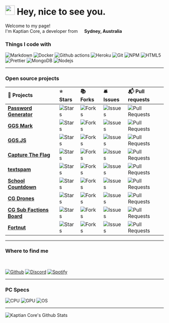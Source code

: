 <h1><img src="https://emojis.slackmojis.com/emojis/images/1531849430/4246/blob-sunglasses.gif?1531849430" width="30"/> Hey, nice to see you.</h1>


<p>Welcome to my page! </br> I'm Kaptian Core, a developer from <img src="https://www.flaticon.com/svg/static/icons/svg/197/197507.svg" width="13"/> <b>Sydney, Australia</b></p>
<h3>Things I code with</h3>
<p>
  <img alt="Markdown" src="https://img.shields.io/badge/markdown-%23000000.svg?style=flat-square&logo=markdown&logoColor=white" />
  <img alt="Docker" src="https://img.shields.io/badge/-Docker-46a2f1?style=flat-square&logo=docker&logoColor=white" />
  <img alt="Github actions" src="https://img.shields.io/badge/-Github_Actions-2088FF?style=flat-square&logo=github-actions&logoColor=white" />
  <img alt="Heroku" src="https://img.shields.io/badge/-Heroku-430098?style=flat-square&logo=heroku&logoColor=white" />
  <img alt="Git" src="https://img.shields.io/badge/-Git-F05032?style=flat-square&logo=git&logoColor=white" />
  <img alt="NPM" src="https://img.shields.io/badge/-NPM-CB3837?style=flat-square&logo=npm&logoColor=white" />
  <img alt="HTML5" src="https://img.shields.io/badge/-HTML5-E34F26?style=flat-square&logo=html5&logoColor=white" />
  <img alt="Prettier" src="https://img.shields.io/badge/-Prettier-F7B93E?style=flat-square&logo=prettier&logoColor=white" />
  <img alt="MongoDB" src="https://img.shields.io/badge/-MongoDB-13aa52?style=flat-square&logo=mongodb&logoColor=white" />
  <img alt="Nodejs" src="https://img.shields.io/badge/-Nodejs-43853d?style=flat-square&logo=Node.js&logoColor=white" />
</p>

---

<h3><b>Open source projects</b></h3>
<table>
  <theadalign="center>
    <tr border: none;>
      <td><b>🎁 Projects</b></td>
      <td><b>⭐ Stars</b></td>
      <td><b>📚 Forks</b></td>
      <td><b>🛎 Issues</b></td>
      <td><b>📬 Pull requests</b></td>
    </tr>
  </thead>
  <tbody>
    <tr>
	    <td><a href="https://github.com/KaptianCore/passwordgenerator"><b>Password Generator</b></a></td>
      <td><img alt="Stars" src="https://img.shields.io/github/stars/KaptianCore/passwordgenerator?style=flat-square&labelColor=343b41"/></td>
      <td><img alt="Forks" src="https://img.shields.io/github/forks/KaptianCore/passwordgenerator?style=flat-square&labelColor=343b41"/></td>
      <td><img alt="Issues" src="https://img.shields.io/github/issues/KaptianCore/passwordgenerator?style=flat-square&labelColor=343b41"/></td>
      <td><img alt="Pull Requests" src="https://img.shields.io/github/issues-pr/KaptianCore/passwordgenerator?style=flat-square&labelColor=343b41"/></td>
    </tr>
	  <tr>
		  <td><a href="https://github.com/johnnyhuy/ggsmark"><b>GGS Mark</b></a></td>
      <td><img alt="Stars" src="https://img.shields.io/github/stars/johnnyhuy/ggsmark?style=flat-square&labelColor=343b41"/></td>
      <td><img alt="Forks" src="https://img.shields.io/github/forks/johnnyhuy/ggsmark?style=flat-square&labelColor=343b41"/></td>
      <td><img alt="Issues" src="https://img.shields.io/github/issues/johnnyhuy/ggsmark?style=flat-square&labelColor=343b41"/></td>
      <td><img alt="Pull Requests" src="https://img.shields.io/github/issues-pr/johnnyhuy/ggsmark?style=flat-square&labelColor=343b41"/></td>
    </tr>
		<tr>
	    <td><a href="https://github.com/KaptianCore/ggs.js"><b>GGS.JS</b></a></td>
      <td><img alt="Stars" src="https://img.shields.io/github/stars/KaptianCore/ggs.js?style=flat-square&labelColor=343b41"/></td>
      <td><img alt="Forks" src="https://img.shields.io/github/forks/KaptianCore/ggs.js?style=flat-square&labelColor=343b41"/></td>
      <td><img alt="Issues" src="https://img.shields.io/github/issues/KaptianCore/ggs.js?style=flat-square&labelColor=343b41"/></td>
      <td><img alt="Pull Requests" src="https://img.shields.io/github/issues-pr/KaptianCore/ggs.js?style=flat-square&labelColor=343b41"/></td>
    </tr>
    	<tr>
	    <td><a href="https://github.com/KaptianCore/capturetheflag"><b>Capture The Flag</b></a></td>
      <td><img alt="Stars" src="https://img.shields.io/github/stars/KaptianCore/capturetheflag?style=flat-square&labelColor=343b41"/></td>
      <td><img alt="Forks" src="https://img.shields.io/github/forks/KaptianCore/capturetheflag?style=flat-square&labelColor=343b41"/></td>
      <td><img alt="Issues" src="https://img.shields.io/github/issues/KaptianCore/capturetheflag?style=flat-square&labelColor=343b41"/></td>
      <td><img alt="Pull Requests" src="https://img.shields.io/github/issues-pr/KaptianCore/capturetheflag?style=flat-square&labelColor=343b41"/></td>
    </tr>
        	<tr>
	    <td><a href="https://github.com/KaptianCore/textspam"><b>textspam</b></a></td>
      <td><img alt="Stars" src="https://img.shields.io/github/stars/KaptianCore/textspam?style=flat-square&labelColor=343b41"/></td>
      <td><img alt="Forks" src="https://img.shields.io/github/forks/KaptianCore/textspam?style=flat-square&labelColor=343b41"/></td>
      <td><img alt="Issues" src="https://img.shields.io/github/issues/KaptianCore/textspam?style=flat-square&labelColor=343b41"/></td>
      <td><img alt="Pull Requests" src="https://img.shields.io/github/issues-pr/KaptianCore/textspam?style=flat-square&labelColor=343b41"/></td>
    </tr>
        	<tr>
	    <td><a href="https://github.com/KaptianCore/SchoolCountdown"><b>School Countdown</b></a></td>
      <td><img alt="Stars" src="https://img.shields.io/github/stars/KaptianCore/SchoolCountdown?style=flat-square&labelColor=343b41"/></td>
      <td><img alt="Forks" src="https://img.shields.io/github/forks/KaptianCore/SchoolCountdown?style=flat-square&labelColor=343b41"/></td>
      <td><img alt="Issues" src="https://img.shields.io/github/issues/KaptianCore/SchoolCountdown?style=flat-square&labelColor=343b41"/></td>
      <td><img alt="Pull Requests" src="https://img.shields.io/github/issues-pr/KaptianCore/SchoolCountdown?style=flat-square&labelColor=343b41"/></td>
    </tr>
        	<tr>
	    <td><a href="https://github.com/KaptianCore/CGDrones"><b>CG Drones</b></a></td>
      <td><img alt="Stars" src="https://img.shields.io/github/stars/KaptianCore/CGDrones?style=flat-square&labelColor=343b41"/></td>
      <td><img alt="Forks" src="https://img.shields.io/github/forks/KaptianCore/CGDrones?style=flat-square&labelColor=343b41"/></td>
      <td><img alt="Issues" src="https://img.shields.io/github/issues/KaptianCore/CGDrones?style=flat-square&labelColor=343b41"/></td>
      <td><img alt="Pull Requests" src="https://img.shields.io/github/issues-pr/KaptianCore/CGDrones?style=flat-square&labelColor=343b41"/></td>
    </tr>
      <tr>
	    <td><a href="https://github.com/KaptianCore/CG-Sub-Factions-Board"><b>CG Sub Factions Board</b></a></td>
      <td><img alt="Stars" src="https://img.shields.io/github/stars/KaptianCore/CG-Sub-Factions-Board?style=flat-square&labelColor=343b41"/></td>
      <td><img alt="Forks" src="https://img.shields.io/github/forks/KaptianCore/CG-Sub-Factions-Board?style=flat-square&labelColor=343b41"/></td>
      <td><img alt="Issues" src="https://img.shields.io/github/issues/KaptianCore/CG-Sub-Factions-Board?style=flat-square&labelColor=343b41"/></td>
      <td><img alt="Pull Requests" src="https://img.shields.io/github/issues-pr/KaptianCore/CG-Sub-Factions-Board?style=flat-square&labelColor=343b41"/></td>
    </tr>
      <tr>
	    <td><a href="https://github.com/EclipseCantCode/Fortnut"><b>Fortnut</b></a></td>
      <td><img alt="Stars" src="https://img.shields.io/github/stars/EclipseCantCode/Fortnut?style=flat-square&labelColor=343b41"/></td>
      <td><img alt="Forks" src="https://img.shields.io/github/forks/EclipseCantCode/Fortnut?style=flat-square&labelColor=343b41"/></td>
      <td><img alt="Issues" src="https://img.shields.io/github/issues/EclipseCantCode/Fortnut?style=flat-square&labelColor=343b41"/></td>
      <td><img alt="Pull Requests" src="https://img.shields.io/github/issues-pr/EclipseCantCode/Fortnut?style=flat-square&labelColor=343b41"/></td>
    </tr>
  </tbody>
</table>

---

<h3>Where to find me</h3>
<br>
<p>
	<a href="https://github.com/KaptianCore" target="_blank"><img alt="Github" src="https://img.shields.io/badge/github-%23100000.svg?&style=for-the-badge&logo=github&logoColor=white"/></a>  
	<a href="https://discord.com/users/274287350052552704" target="_blank"><img alt="Discord" src="https://img.shields.io/badge/discord-%237289DA.svg?&style=for-the-badge&logo=discord&logoColor=white"/></a>
    <a href="" target="_blank"><img alt="Spotify" src="https://img.shields.io/badge/spotify-%231ED760.svg?&style=for-the-badge&logo=spotify&logoColor=white"/></a> 
</p>

---

<h3><b>PC Specs</b></h3>
<p>
  <img alt="CPU" src="https://img.shields.io/badge/amd-Ryzen%203%600-%23ED1C24.svg?style=flat-square&logo=amd&logoColor=white"/>
  <img alt="GPU" src="https://img.shields.io/badge/nvidia-RTX 2070 Super-%2376B900.svg?style=flat-square&logo=nvidia&logoColor=white"/>
  <img alt="OS" src="https://img.shields.io/badge/windows-Latest-%230078D6.svg?style=flat-square&logo=windows&logoColor=white"/>

---

![Kaptian Core's Github Stats](https://github-readme-stats.vercel.app/api?username=KaptianCore)

[Stats]: https://profile-summary-for-github.com/user/kaptiancore
